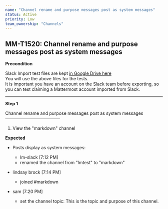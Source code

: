 ```yaml
---
name: "Channel rename and purpose messages post as system messages"
status: Active
priority: Low
team_ownership: "Channels"
---
```


## MM-T1520: Channel rename and purpose messages post as system messages

**Precondition**

Slack Import test files are kept [in Google Drive here](https://drive.google.com/drive/folders/19y2KC_tcqJZa-BDucvpdmsNdBqy-UL8Q)\
You will use the above files for the tests.\
It is important you have an account on the Slack team before exporting, so you can test claiming a Mattermost account imported from Slack.

---

**Step 1**

Channel rename and purpose messages post as system messages\
–––––––––––––––––––––––––

1. View the "markdown" channel

**Expected**

- Posts display as system messages:

  - lm-slack \[7:12 PM]
  - renamed the channel from "lmtest" to "markdown"

- lindsay brock \[7:14 PM]

  - joined #markdown

- sam \[7:20 PM]

  - set the channel topic: This is the topic and purpose of this channel.
